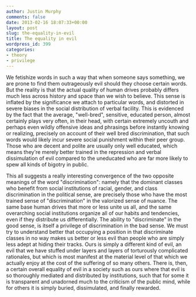 ```yaml
---
author: Justin Murphy
comments: false
date: 2013-02-16 18:07:33+00:00
layout: post
slug: the-equality-in-evil
title: The equality in evil
wordpress_id: 399
categories:
- theory
- privilege
---
```


We fetishize words in such a way that when someone says something, we are prone to find them outrageously evil should they choose certain words. But the reality is that the actual quality of human drives probably differs much less across history and space than we wish to believe. This sense is inflated by the significance we attach to particular words, and distorted in severe biases in the social distribution of verbal facility. This is evidenced by the fact that the average, "well-bred", sensitive, educated person, almost certainly plays very often, in their head, with certain extremely uncouth and perhaps even wildly offensive ideas and phrasings before instantly knowing or realizing, precisely on account of their well bred discrimination, that such words would likely incur severe social punishment within their peer group. Those who are decent and polite are usually only well educated, which means they're merely better trained in the repression and verbal dissimulation of evil compared to the uneducated who are far more likely to spew all kinds of bigotry in public.

This all suggests a really interesting convergence of the two opposite meanings of the word "discrimination": namely that the dominant classes who benefit from social institutions of racial, gender, and class discrimination in the political sense, are precisely those who have the most trained sense of "discrimination" in the valorized sense of nuance. The same base human drives that more or less unite us all, and the same overarching social institutions organize all of our habits and tendencies, even if they distribute us differentially. The ability to "discriminate" in the good sense, is itself a privilege of discrimination in the bad sense. We must try to understand better that occupying a position in that discriminate classes in no way makes us better or less evil than people who are simply less adept at hiding their tracks. Ours is simply a different kind of evil, an evil that we have stuffed under layers and layers of torturously complicated rationales, but which is most manifest at the material level of that which we actually enjoy at the cost of the suffering of so many others. There is, then, a certain overall equality of evil in a society such as ours where that evil is so thoroughly mediated and distributed by institutions, such that for some it is transparent and unadorned much to the criticism of the public mind, while for others it is simply buried, dissimulated, and finally rewarded.

<br><br><br><br><br><br>